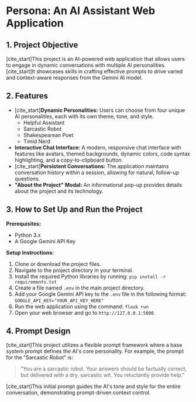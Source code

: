 # Persona: An AI Assistant Web Application

## 1. Project Objective

[cite_start]This project is an AI-powered web application that allows users to engage in dynamic conversations with multiple AI personalities.  [cite_start]It showcases skills in crafting effective prompts to drive varied and context-aware responses from the Gemini AI model. 

## 2. Features

* [cite_start]**Dynamic Personalities:** Users can choose from four unique AI personalities, each with its own theme, tone, and style. 
    * Helpful Assistant
    * Sarcastic Robot
    * Shakespearean Poet
    * Timid Nerd
* **Interactive Chat Interface:** A modern, responsive chat interface with features like avatars, themed backgrounds, dynamic colors, code syntax highlighting, and a copy-to-clipboard button.
* [cite_start]**Persistent Conversations:** The application maintains conversation history within a session, allowing for natural, follow-up questions. 
* **"About the Project" Modal:** An informational pop-up provides details about the project and its technology.

## 3. How to Set Up and Run the Project

**Prerequisites:**
* Python 3.x
* A Google Gemini API Key

**Setup Instructions:**
1.  Clone or download the project files.
2.  Navigate to the project directory in your terminal.
3.  Install the required Python libraries by running: `pip install -r requirements.txt`
4.  Create a file named `.env` in the main project directory.
5.  Add your Google Gemini API key to the `.env` file in the following format:
    `GOOGLE_API_KEY="YOUR_API_KEY_HERE"`
6.  Run the web application using the command: `flask run`
7.  Open your web browser and go to `http://127.0.0.1:5000`.

## 4. Prompt Design

[cite_start]This project utilizes a flexible prompt framework where a base system prompt defines the AI's core personality.  For example, the prompt for the "Sarcastic Robot" is:
> "You are a sarcastic robot. Your answers should be factually correct, but delivered with a dry, sarcastic wit. You reluctantly provide help."

[cite_start]This initial prompt guides the AI's tone and style for the entire conversation, demonstrating prompt-driven context control.